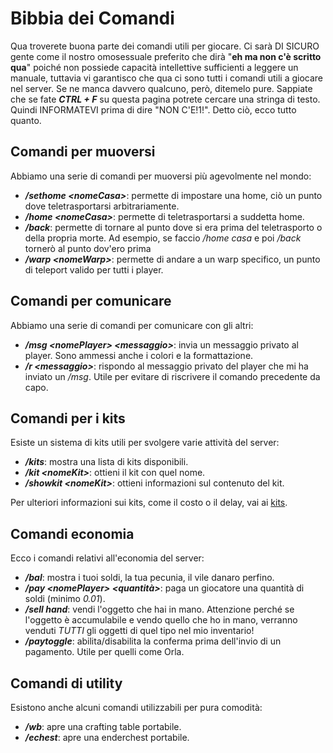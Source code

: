 # Bibbia dei Comandi
Qua troverete buona parte dei comandi utili per giocare. Ci sarà DI SICURO gente come il nostro omosessuale preferito che dirà "**eh ma non c'è scritto <comando X> qua**" poiché non possiede capacità intellettive sufficienti a leggere un manuale, tuttavia vi garantisco che qua ci sono tutti i comandi utili a giocare nel server. Se ne manca davvero qualcuno, però, ditemelo pure. Sappiate che se fate ***CTRL + F*** su questa pagina potrete cercare una stringa di testo. Quindi INFORMATEVI prima di dire "NON C'E!1!".
Detto ciò, ecco tutto quanto.

## Comandi per muoversi
Abbiamo una serie di comandi per muoversi più agevolmente nel mondo:
- ***/sethome \<nomeCasa\>***: permette di impostare una home, ciò un punto dove teletrasportarsi arbitrariamente.
- ***/home \<nomeCasa\>***: permette di teletrasportarsi a suddetta home.
- ***/back***: permette di tornare al punto dove si era prima del teletrasporto o della propria morte. Ad esempio, se faccio */home casa* e poi */back* tornerò al punto dov'ero prima
- ***/warp \<nomeWarp\>***: permette di andare a un warp specifico, un punto di teleport valido per tutti i player.

## Comandi per comunicare
Abbiamo una serie di comandi per comunicare con gli altri:
- ***/msg \<nomePlayer\> \<messaggio\>***: invia un messaggio privato al player. Sono ammessi anche i colori e la formattazione.
- ***/r \<messaggio\>***: rispondo al messaggio privato del player che mi ha inviato un */msg*. Utile per evitare di riscrivere il comando precedente da capo.

## Comandi per i kits
Esiste un sistema di kits utili per svolgere varie attività del server:
- ***/kits***: mostra una lista di kits disponibili.
- ***/kit \<nomeKit\>***: ottieni il kit con quel nome.
- ***/showkit \<nomeKit\>***: ottieni informazioni sul contenuto del kit.

Per ulteriori informazioni sui kits, come il costo o il delay, vai ai [kits](https://github.com/PacoverseAdmin/pacoverse.tutorial/blob/main/kits.md).

## Comandi economia
Ecco i comandi relativi all'economia del server:
- ***/bal***: mostra i tuoi soldi, la tua pecunia, il vile danaro perfino.
- ***/pay \<nomePlayer\> \<quantità\>***: paga un giocatore una quantità di soldi (minimo *0.01*).
- ***/sell hand***: vendi l'oggetto che hai in mano. Attenzione perché se l'oggetto è accumulabile e vendo quello che ho in mano, verranno venduti *TUTTI* gli oggetti di quel tipo nel mio inventario!
- ***/paytoggle***: abilita/disabilita la conferma prima dell'invio di un pagamento. Utile per quelli come Orla.

## Comandi di utility
Esistono anche alcuni comandi utilizzabili per pura comodità:
- ***/wb***: apre una crafting table portabile.
- ***/echest***: apre una enderchest portabile.
